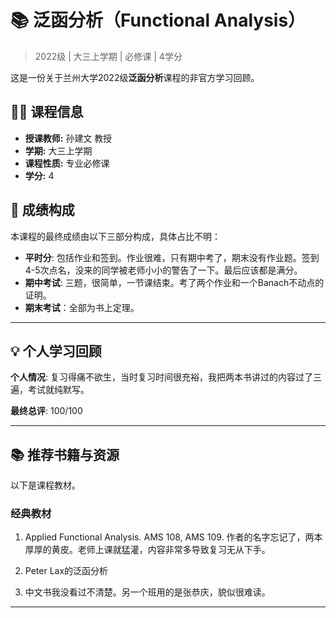 # 📚 泛函分析（Functional Analysis）

> 2022级 | 大三上学期 | 必修课 | 4学分

这是一份关于兰州大学2022级**泛函分析**课程的非官方学习回顾。

## 👨‍🏫 课程信息

- **授课教师:** 孙建文 教授
- **学期:** 大三上学期
- **课程性质:** 专业必修课
- **学分:** 4

## 📝 成绩构成

本课程的最终成绩由以下三部分构成，具体占比不明：

- **平时分**: 包括作业和签到。作业很难，只有期中考了，期末没有作业题。签到4-5次点名，没来的同学被老师小小的警告了一下。最后应该都是满分。
- **期中考试**: 三题，很简单，一节课结束。考了两个作业和一个Banach不动点的证明。
- **期末考试**：全部为书上定理。

---

## 💡 个人学习回顾

 **个人情况**: 复习得痛不欲生，当时复习时间很充裕，我把两本书讲过的内容过了三遍，考试就纯默写。

**最终总评**: $100/100$


---


## 📚 推荐书籍与资源

以下是课程教材。

### 经典教材

1.  Applied Functional Analysis. AMS 108, AMS 109. 作者的名字忘记了，两本厚厚的黄皮。老师上课就猛灌，内容非常多导致复习无从下手。

2.  Peter Lax的泛函分析

3. 中文书我没看过不清楚。另一个班用的是张恭庆，貌似很难读。
---